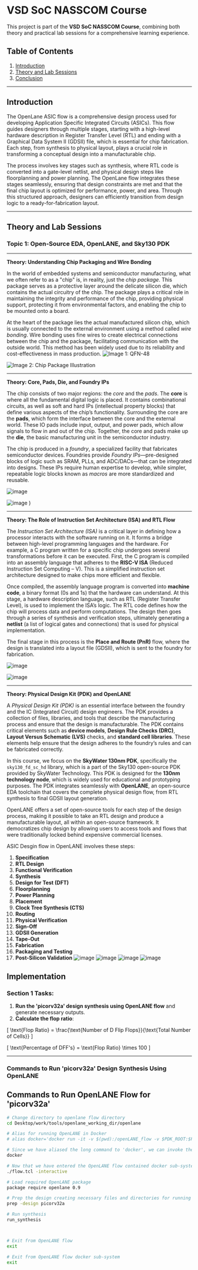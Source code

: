 # VSD SoC NASSCOM Course

This project is part of the **VSD SoC NASSCOM Course**, combining both theory and practical lab sessions for a comprehensive learning experience.

## Table of Contents
1. [Introduction](#introduction)
2. [Theory and Lab Sessions](#theory-and-lab-sessions)
3. [Conclusion](#conclusion)
---

## Introduction

The OpenLane ASIC flow is a comprehensive design process used for developing Application Specific Integrated Circuits (ASICs). This flow guides designers through multiple stages, starting with a high-level hardware description in Register Transfer Level (RTL) and ending with a Graphical Data System II (GDSII) file, which is essential for chip fabrication. Each step, from synthesis to physical layout, plays a crucial role in transforming a conceptual design into a manufacturable chip.

The process involves key stages such as synthesis, where RTL code is converted into a gate-level netlist, and physical design steps like floorplanning and power planning. The OpenLane flow integrates these stages seamlessly, ensuring that design constraints are met and that the final chip layout is optimized for performance, power, and area. Through this structured approach, designers can efficiently transition from design logic to a ready-for-fabrication layout.

---

## Theory and Lab Sessions

### Topic 1: Open-Source EDA, OpenLANE, and Sky130 PDK

---

**Theory: Understanding Chip Packaging and Wire Bonding**

In the world of embedded systems and semiconductor manufacturing, what we often refer to as a "chip" is, in reality, just the *chip package*. This package serves as a protective layer around the delicate silicon die, which contains the actual circuitry of the chip. The package plays a critical role in maintaining the integrity and performance of the chip, providing physical support, protecting it from environmental factors, and enabling the chip to be mounted onto a board.

At the heart of the package lies the actual manufactured silicon chip, which is usually connected to the external environment using a method called *wire bonding*. Wire bonding uses fine wires to create electrical connections between the chip and the package, facilitating communication with the outside world. This method has been widely used due to its reliability and cost-effectiveness in mass production.
![Image 1: QFN-48](https://github.com/user-attachments/assets/b8d4054e-4900-4838-95be-dcea01f6bc24)

![Image 2: Chip Package Illustration](https://github.com/user-attachments/assets/33d265ed-006b-4e1d-a8e5-70590d1a8d02)



---

**Theory: Core, Pads, Die, and Foundry IPs**

The chip consists of two major regions: the *core* and the *pads*. The **core** is where all the fundamental digital logic is placed. It contains combinational circuits, as well as soft and hard IPs (intellectual property blocks) that define various aspects of the chip’s functionality. Surrounding the core are the **pads**, which form the interface between the core and the external world. These IO pads include input, output, and power pads, which allow signals to flow in and out of the chip. Together, the core and pads make up the **die**, the basic manufacturing unit in the semiconductor industry.

The chip is produced in a *foundry*, a specialized facility that fabricates semiconductor devices. Foundries provide *Foundry IPs*—pre-designed blocks of logic such as SRAM, PLLs, and ADC/DACs—that can be integrated into designs. These IPs require human expertise to develop, while simpler, repeatable logic blocks known as *macros* are more standardized and reusable.

![image](https://github.com/user-attachments/assets/667b737c-641b-43c0-ac78-a8b3665d821c)

![image](https://github.com/user-attachments/assets/041d3571-d42f-4ec2-ae2d-4b7dab4de9bb)
)

---

**Theory: The Role of Instruction Set Architecture (ISA) and RTL Flow**

The *Instruction Set Architecture (ISA)* is a critical layer in defining how a processor interacts with the software running on it. It forms a bridge between high-level programming languages and the hardware. For example, a C program written for a specific chip undergoes several transformations before it can be executed. First, the C program is compiled into an assembly language that adheres to the **RISC-V ISA** (Reduced Instruction Set Computing – V). This is a simplified instruction set architecture designed to make chips more efficient and flexible.

Once compiled, the assembly language program is converted into **machine code**, a binary format (0s and 1s) that the hardware can understand. At this stage, a hardware description language, such as RTL (Register Transfer Level), is used to implement the ISA’s logic. The RTL code defines how the chip will process data and perform computations. The design then goes through a series of synthesis and verification steps, ultimately generating a **netlist** (a list of logical gates and connections) that is used for physical implementation.

The final stage in this process is the **Place and Route (PnR)** flow, where the design is translated into a layout file (GDSII), which is sent to the foundry for fabrication.

![image](https://github.com/user-attachments/assets/456c940c-a0ee-49be-86bd-f8a8804c44fa)

![image](https://github.com/user-attachments/assets/ec4446fd-e8a6-4dbf-96fb-bbead8c12302)

---

**Theory: Physical Design Kit (PDK) and OpenLANE**

A *Physical Design Kit (PDK)* is an essential interface between the foundry and the IC (Integrated Circuit) design engineers. The PDK provides a collection of files, libraries, and tools that describe the manufacturing process and ensure that the design is manufacturable. The PDK contains critical elements such as **device models**, **Design Rule Checks (DRC)**, **Layout Versus Schematic (LVS)** checks, and **standard cell libraries**. These elements help ensure that the design adheres to the foundry’s rules and can be fabricated correctly.

In this course, we focus on the **SkyWater 130nm PDK**, specifically the `sky130_fd_sc_hd` library, which is a part of the Sky130 open-source PDK provided by SkyWater Technology. This PDK is designed for the **130nm technology node**, which is widely used for educational and prototyping purposes. The PDK integrates seamlessly with **OpenLANE**, an open-source EDA toolchain that covers the complete physical design flow, from RTL synthesis to final GDSII layout generation.

OpenLANE offers a set of open-source tools for each step of the design process, making it possible to take an RTL design and produce a manufacturable layout, all within an open-source framework. It democratizes chip design by allowing users to access tools and flows that were traditionally locked behind expensive commercial licenses.

ASIC Desgin flow in OpenLANE involves these steps:
1. **Specification**
2. **RTL Design**
3. **Functional Verification**
4. **Synthesis**
5. **Design for Test (DFT)**
6. **Floorplanning**
7. **Power Planning**
8. **Placement**
9. **Clock Tree Synthesis (CTS)**
10. **Routing**
11. **Physical Verification**
12. **Sign-Off**
13. **GDSII Generation**
14. **Tape-Out**
15. **Fabrication**
16. **Packaging and Testing**
17. **Post-Silicon Validation**
![image](https://github.com/user-attachments/assets/78e38bed-fb02-4a8e-81e8-8de6ab39ca77)
![image](https://github.com/user-attachments/assets/d2407621-e9e4-4a40-8480-528156e5e579)
![image](https://github.com/user-attachments/assets/906be7dd-de8e-46be-b55c-eef250228c84)
![image](https://github.com/user-attachments/assets/edc6dc99-bc94-42aa-b8fe-73a748ff1c4f)


## Implementation

### Section 1 Tasks:

1. **Run the 'picorv32a' design synthesis using OpenLANE flow** and generate necessary outputs.
2. **Calculate the flop ratio**:

\[
\text{Flop Ratio} = \frac{\text{Number of D Flip Flops}}{\text{Total Number of Cells}}
\]

\[
\text{Percentage of DFF's} = \text{Flop Ratio} \times 100
\]




---

### Commands to Run 'picorv32a' Design Synthesis Using OpenLANE
## Commands to Run OpenLANE Flow for 'picorv32a'

```bash
# Change directory to openlane flow directory
cd Desktop/work/tools/openlane_working_dir/openlane

# Alias for running OpenLANE in Docker
# alias docker='docker run -it -v $(pwd):/openLANE_flow -v $PDK_ROOT:$PDK_ROOT -e PDK_ROOT=$PDK_ROOT -u $(id -u $USER):$(id -g $USER) efabless/openlane:v0.21'

# Since we have aliased the long command to 'docker', we can invoke the OpenLANE flow docker sub-system by just running this command
docker

# Now that we have entered the OpenLANE flow contained docker sub-system, invoke the OpenLANE flow in Interactive mode
./flow.tcl -interactive

# Load required OpenLANE package
package require openlane 0.9

# Prep the design creating necessary files and directories for running 'picorv32a'
prep -design picorv32a

# Run synthesis
run_synthesis



# Exit from OpenLANE flow
exit

# Exit from OpenLANE flow docker sub-system
exit

